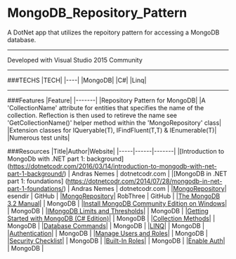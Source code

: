 # MongoDB_Repository_Pattern
A DotNet app that utilizes the repoitory pattern for accessing a MongoDB database.

---

Developed with Visual Studio 2015 Community

---

###TECHS
|TECH|
|----|
|MongoDB|
|C#|
|Linq|

---

###Features
|Feature|
|-------|
|Repository Pattern for MongoDB|
|A 'CollectionName' attribute for entities that specifies the name of the collection. Reflection is then used to retireve the name see 'GetCollectionName()' helper method within the 'MongoRepository' class|
|Extension classes for IQueryable(T), IFindFluent(T,T) & IEnumerable(T)|
|Numerous test units|


###Resources
|Title|Author|Website|
|-----|------|-------|
|[Introduction to MongoDb with .NET part 1: background] (https://dotnetcodr.com/2016/03/14/introduction-to-mongodb-with-net-part-1-background/) | Andras Nemes | dotnetcodr.com |
|[MongoDB in .NET part 1: foundations] (https://dotnetcodr.com/2014/07/28/mongodb-in-net-part-1-foundations/) | Andras Nemes | dotnetcodr.com |
|[MongoRepository](https://github.com/esendir/MongoRepository)| esendir | GitHub |
|[MongoRepository](https://github.com/RobThree/MongoRepository)| RobThree | GitHub |
|[The MongoDB 3.2 Manual](https://docs.mongodb.com/manual/)| | MongoDB |
|[Install MongoDB Community Edition on Windows](https://docs.mongodb.com/manual/tutorial/install-mongodb-on-windows/)| | MongoDB |
|[IMongoDB Limits and Thresholds](https://docs.mongodb.com/manual/reference/limits/)| | MongoDB |
|[Getting Started with MongoDB (C# Edition)](https://docs.mongodb.com/getting-started/csharp/)| | MongoDB |
|[Collection Methods](https://docs.mongodb.com/manual/reference/method/js-collection/)| | MongoDB |
|[Database Commands](https://docs.mongodb.com/manual/reference/command/)| | MongoDB |
|[LINQ](http://mongodb.github.io/mongo-csharp-driver/2.2/reference/driver/crud/linq/)| | MongoDB |
|[Authentication](http://mongodb.github.io/mongo-csharp-driver/2.2/reference/driver/authentication/)| | MongoDB |
|[Manage Users and Roles](https://docs.mongodb.com/manual/tutorial/manage-users-and-roles/)| | MongoDB |
|[Security Checklist](https://docs.mongodb.com/manual/administration/security-checklist/)| | MongoDB |
|[Built-In Roles](https://docs.mongodb.com/manual/core/security-built-in-roles/)| | MongoDB |
|[Enable Auth](https://docs.mongodb.com/manual/tutorial/enable-authentication/)| | MongoDB |
